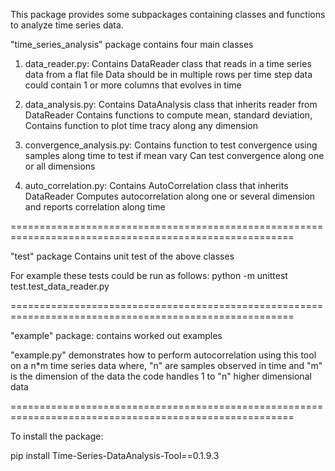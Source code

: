 This package provides some subpackages containing classes and functions to analyze time series data.

"time_series_analysis" package contains four main classes

1) data_reader.py:
Contains DataReader class that reads in a time series data from a flat file
Data should be in multiple rows per time step data could contain 1 or more columns that evolves in time

2) data_analysis.py:
Contains DataAnalysis class that inherits reader from DataReader
Contains functions to compute mean, standard deviation, 
Contains function to plot time tracy along any dimension

3) convergence_analysis.py:
Contains function to test convergence using samples along time to test if mean vary
Can test convergence along one or all dimensions

4) auto_correlation.py:
Contains AutoCorrelation class that inherits DataReader
Computes autocorrelation along one or several dimension and reports correlation along time

=======================================================================================================

"test" package 
Contains unit test of the above classes

For example these tests could be run as follows:
python -m unittest test.test_data_reader.py

=======================================================================================================

"example" package:
contains worked out examples 

"example.py" demonstrates how to perform autocorrelation using this tool on a n*m time series data
where, "n" are samples observed in time and "m" is the dimension of the data
the code handles 1 to "n" higher dimensional data

=======================================================================================================

To install the package:

pip install Time-Series-DataAnalysis-Tool==0.1.9.3
